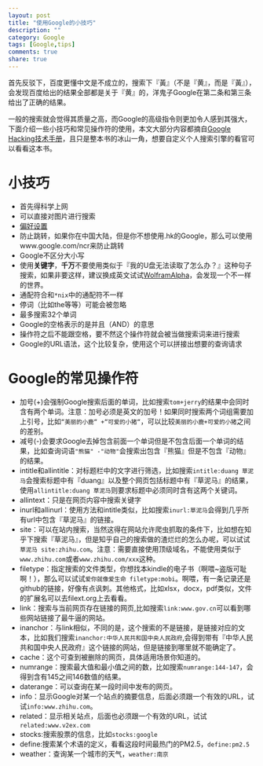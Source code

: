 ```yaml
---
layout: post
title: "使用Google的小技巧"
description: ""
category: Google
tags: [Google,tips]
comments: true
share: true
---
```

首先反驳下，百度更懂中文是不成立的，搜索下『黃』（不是『黄』，而是『黃』），会发现百度给出的结果全部都是关于『黄』的，洋鬼子Google在第二条和第三条给出了正确的结果。

一般的搜索就会觉得其质量之高，而Google的高级指令则更加令人感到其强大，下面介绍一些小技巧和常见操作符的使用，本文大部分内容都摘自[Google Hacking技术手册](http://book.douban.com/subject/3676292/)，且只是整本书的冰山一角，想要自定义个人搜索引擎的看官可以看看这本书。

# 小技巧
* 首先得科学上网
* 可以直接对图片进行搜索
* [偏好设置](www.google.com/preferences)
* 防止跳转，如果你在中国大陆，但是你不想使用.hk的Google，那么可以使用www.google.com/ncr来防止跳转
* Google不区分大小写
* 使用**关键字**，**千万**不要使用类似于『我的U盘无法读取了怎么办？』这种句子搜索，如果非要这样，建议换成英文试试[WolframAlpha](http://www.wolframalpha.com/)，会发现一个不一样的世界。
* 通配符合和`*nix`中的通配符不一样
* 停词（比如the等等）可能会被忽略
* 最多搜索32个单词
* Google的空格表示的是并且（AND）的意思
* 操作符之后不能跟空格，要不然这个操作符就会被当做搜索词来进行搜索
* Google的URL语法，这个比较复杂，使用这个可以拼接出想要的查询请求

# Google的常见操作符
* 加号(+)会强制Google搜索后面的单词，比如搜索`tom+jerry`的结果中会同时含有两个单词。注意：加号必须是英文的加号！如果同时搜索两个词组需要加上引号，比如`“美丽的小鹿“ +“可爱的小猪“`，可以比较`美丽的小鹿+可爱的小猪`之间的差别。
* 减号(-)会要求Google去掉包含前面一个单词但是不包含后面一个单词的结果，比如查询词语`"熊猫" -"动物"`会搜索出包含『熊猫』但是不包含『动物』的结果。
* intitle和allintitle：对标题栏中的文字进行筛选，比如搜索`intitle:duang 草泥马`会搜索标题中有『duang』以及整个网页包括标题中有『草泥马』的结果，使用`allintitle:duang 草泥马`则要求标题中必须同时含有这两个关键词。
* allintext：只是在网页内容中搜索关键字
* inurl和allinurl：使用方法和intitle类似，比如搜索`inurl:草泥马`会得到几乎所有url中包含『草泥马』的链接。
* site：可以在站内搜索，当然这得在网站允许爬虫抓取的条件下，比如想在知乎下搜索『草泥马』，但是知乎自己的搜索做的渣烂烂的怎么办呢，可以试试`草泥马 site:zhihu.com`。注意：需要直接使用顶级域名，不能使用类似于`www.zhihu.com`或者`www.zhihu.com/xxx`这种。
* filetype：指定搜索的文件类型，你想找本kindle的电子书（啊喂~盗版可耻啊！），那么可以试试`爱你就像爱生命 filetype:mobi`。啊喂，有一条记录还是github的链接，好像有点讽刺。其他格式，比如xlsx，docx，pdf类似，文件的扩展名可以去filext.org上去看看。
* link：搜索与当前网页存在链接的网页,比如搜索`link:www.gov.cn`可以看到哪些网站链接了最牛逼的网站。
* inanchor：与link相似，不同的是，这个搜索的不是链接，是链接对应的文本，比如我们搜索`inanchor:中华人民共和国中央人民政府`,会得到带有『中华人民共和国中央人民政府』这个链接的网站，但是链接到哪里就不能确定了。
* cache：这个可查到被删除的网页，具体适用场景你知道的。
* numrange：搜索最大值和最小值之间的数，比如搜索`numrange:144-147`，会得到含有145之间146数值的结果。
* daterange：可以查询在某一段时间中发布的网页。
* info：显示Google对某一个站点的摘要信息，后面必须跟一个有效的URL，试试`info:www.zhihu.com`。
* related：显示相关站点，后面也必须跟一个有效的URL，试试`related:www.v2ex.com`
* stocks:搜索股票的信息，比如`stocks:google`
* define:搜索某个术语的定义，看看这段时间最热门的PM2.5，`define:pm2.5`
* weather：查询某一个城市的天气，`weather:南京`

